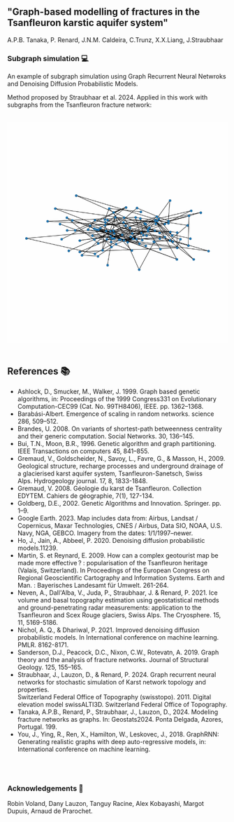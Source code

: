 <br>

<h2>"Graph-based modelling of fractures in the Tsanfleuron karstic aquifer system" </h2>
A.P.B. Tanaka, P. Renard, J.N.M. Caldeira, C.Trunz, X.X.Liang, J.Straubhaar

<br/>

### Subgraph simulation 💻
An example of subgraph simulation using Graph Recurrent Neural Netwroks and Denoising Diffusion Probabilistic Models.

Method proposed by Straubhaar et al. 2024. Applied in this work with subgraphs from the Tsanfleuron fracture network:
<br>
<br>

<img src="./anim_2D.gif" alt="animation">
<br>
<br>

## References 📚
- Ashlock, D., Smucker, M., Walker, J. 1999. Graph based genetic algorithms, in: Proceedings of the 1999 Congress331 on Evolutionary Computation-CEC99 (Cat. No. 99TH8406), IEEE. pp. 1362–1368.<br>  
- Barabási-Albert. Emergence of scaling in random networks. science 286, 509–512.<br>
- Brandes, U. 2008. On variants of shortest-path betweenness centrality and their generic computation. Social Networks. 30, 136–145.<br>
- Bui, T.N., Moon, B.R., 1996. Genetic algorithm and graph partitioning. IEEE Transactions on computers 45, 841–855.<br>
- Gremaud, V., Goldscheider, N., Savoy, L., Favre, G., & Masson, H., 2009. Geological structure, recharge processes and underground drainage of a glacierised karst aquifer system, 	Tsanfleuron-Sanetsch, Swiss Alps. Hydrogeology journal. 17, 8, 1833-1848.<br>
- Gremaud, V. 2008. Géologie du karst de Tsanfleuron. Collection EDYTEM. Cahiers de géographie, 7(1), 127-134.<br>
- Goldberg, D.E., 2002. Genetic Algorithms and Innovation. Springer. pp. 1–9.<br>
- Google Earth. 2023. Map includes data from: Airbus, Landsat / Copernicus, Maxar Technologies, CNES / Airbus, Data SIO, NOAA, U.S. Navy, NGA, GEBCO. Imagery from the dates: 1/1/1997–newer.<br>
- Ho, J., Jain, A., Abbeel, P. 2020. Denoising diffusion probabilistic models.11239.<br>
- Martin, S. et Reynard, E. 2009. How can a complex geotourist map be made more effective ? : popularisation of the Tsanfleuron heritage (Valais, Switzerland). In Proceedings of the European Congress on Regional Geoscientific Cartography and Information Systems. Earth and Man. : Bayerisches Landesamt für Umwelt. 261-264.<br>
- Neven, A., Dall'Alba, V., Juda, P., Straubhaar, J. & Renard, P. 2021. Ice volume and basal topography estimation using geostatistical methods and ground-penetrating radar measurements: application to the Tsanfleuron and Scex Rouge glaciers, Swiss Alps. The Cryosphere. 15, 11, 5169-5186.<br>
- Nichol, A. Q., & Dhariwal, P. 2021. Improved denoising diffusion probabilistic models. In International conference on machine learning. PMLR. 8162-8171.<br>
- Sanderson, D.J., Peacock, D.C., Nixon, C.W., Rotevatn, A. 2019. Graph theory and the analysis of fracture networks. Journal of Structural Geology. 125, 155–165.<br>
- Straubhaar, J., Lauzon, D., & Renard, P. 2024. Graph recurrent neural networks for stochastic simulation of Karst network topology and properties.<br>
Switzerland Federal Office of Topography (swisstopo). 2011. Digital elevation model swissALTI3D. Switzerland Federal Office of Topography.<br>
- Tanaka, A.P.B., Renard, P., Straubhaar, J., Lauzon, D., 2024. Modeling fracture networks as graphs. In: Geostats2024. Ponta Delgada, Azores, Portugal. 199.<br>
- You, J., Ying, R., Ren, X., Hamilton, W., Leskovec, J., 2018. GraphRNN: Generating realistic graphs with deep auto-regressive models, in: International conference on machine learning.<br>
<br>
<br>

### Acknowledgements 🙏
Robin Voland, Dany Lauzon, Tanguy Racine, Alex Kobayashi, Margot Dupuis, Arnaud de Prarochet.
